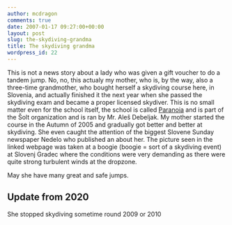 ```yaml
---
author: mcdragon
comments: true
date: 2007-01-17 09:27:00+00:00
layout: post
slug: the-skydiving-grandma
title: The skydiving grandma
wordpress_id: 22
---
```


This is not a news story about a lady who was given a gift voucher to do a tandem jump. No, no, this actualy my mother, who is, by the way, also a three-time grandmother, who bought herself a skydiving course here, in Slovenia, and actually finished it the next year when she passed the skydiving exam and became a proper licensed skydiver.
This is no small matter even for the school itself, the school is called [Paranoia](https://solaparanoia.com/) and is part of the Šolt organization and is ran by Mr. Aleš Debeljak.
My mother started the course in the Autumn of 2005 and gradually got better and better at skydiving. She even caught the attention of the biggest Slovene Sunday newspaper Nedelo who published an about her. The picture seen in the linked webpage was taken at a boogie (boogie = sort of a skydiving event) at Slovenj Gradec where the conditions were very demanding as there were quite strong turbulent winds at the dropzone.

May she have many great and safe jumps.

## Update from 2020
She stopped skydiving sometime round 2009 or 2010
